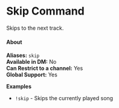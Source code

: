 # Skip Command

Skips to the next track.

#### About

**Aliases:** `skip`  
**Available in DM:** No  
**Can Restrict to a channel:** Yes  
**Global Support:** Yes  

**Examples**

* `!skip` - Skips the currently played song